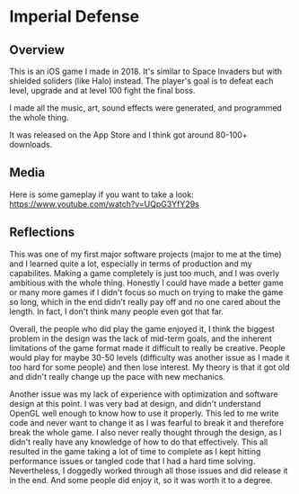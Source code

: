 # Imperial Defense

## Overview

This is an iOS game I made in 2018. It's similar to Space Invaders but with shielded soliders (like Halo) instead. The player's goal is to defeat each level, upgrade and at level 100 fight the final boss.

I made all the music, art, sound effects were generated, and programmed the whole thing.

It was released on the App Store and I think got around 80-100+ downloads.

## Media

Here is some gameplay if you want to take a look:
https://www.youtube.com/watch?v=UQpG3YfY29s

## Reflections

This was one of my first major software projects (major to me at the time) and I learned quite a lot, especially in terms of production and my capabilites.
Making a game completely is just too much, and I was overly ambitious with the whole thing. Honestly I could have made a better game or many more games if I didn't focus so much on trying to make the game so long, which in the end didn't really pay off and no one cared about the length. In fact, I don't think many people even got that far.

Overall, the people who did play the game enjoyed it, I think the biggest problem in the design was the lack of mid-term goals, and the inherent limitations of the game format made it difficult to really be creative.
People would play for maybe 30-50 levels (difficulty was another issue as I made it too hard for some people) and then lose interest. My theory is that it got old and didn't really change up the pace with new mechanics.

Another issue was my lack of experience with optimization and software design at this point. I was very bad at design, and didn't understand OpenGL well enough to know how to use it properly.
This led to me write code and never want to change it as I was fearful to break it and therefore break the whole game. I also never really thought through the design, as I didn't really have any knowledge of how to do that effectively.
This all resulted in the game taking a lot of time to complete as I kept hitting performance issues or tangled code that I had a hard time solving.
Nevertheless, I doggedly worked through all those issues and did release it in the end. And some people did enjoy it, so it was worth it to a degree.
